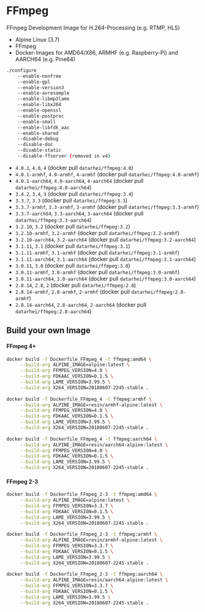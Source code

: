 # FFmpeg
FFmpeg Development Image for H.264-Processing (e.g. RTMP, HLS)

* Alpine Linux (3.7)
* FFmpeg
* Docker-Images for AMD64/X86, ARMHF (e.g. Raspberry-Pi) and AARCH64 (e.g. Pine64)

```sh
./configure
    --enable-nonfree
    --enable-gpl
    --enable-version3
    --enable-avresample
    --enable-libmp3lame
    --enable-libx264
    --enable-openssl
    --enable-postproc
    --enable-small
    --enable-libfdk_aac
    --enable-shared
    --disable-debug
    --disable-doc
    --disable-static
    --disable-ffserver (removed in v4)
```

* `4.0.1`, `4.0`, `4` (docker pull `datarhei/ffmpeg:4.0`)
* `4.0.1-armhf`, `4.0-armhf`, `4-armhf` (docker pull `datarhei/ffmpeg:4.0-armhf`)
* `4.0.1-aarch64`, `4.0-aarch64`, `4-aarch64` (docker pull `datarhei/ffmpeg:4.0-aarch64`)
* `3.4.2`, `3.4`, `3` (docker pull `datarhei/ffmpeg:3.4`)  
* `3.3.7`, `3.3` (docker pull `datarhei/ffmpeg:3.3`)
* `3.3.7-armhf`, `3.3-armhf`, `3-armhf` (docker pull `datarhei/ffmpeg:3.3-armhf`)
* `3.3.7-aarch64`, `3.3-aarch64`, `3-aarch64` (docker pull `datarhei/ffmpeg:3.3-aarch64`)
* `3.2.10`, `3.2` (docker pull `datarhei/ffmpeg:3.2`)
* `3.2.10-armhf`, `3.2-armhf` (docker pull `datarhei/ffmpeg:3.2-armhf`)
* `3.2.10-aarch64`, `3.2-aarch64` (docker pull `datarhei/ffmpeg:3.2-aarch64`)
* `3.1.11`, `3.1` (docker pull `datarhei/ffmpeg:3.1`)
* `3.1.11-armhf`, `3.1-armhf` (docker pull `datarhei/ffmpeg:3.1-armhf`)
* `3.1.11-aarch64`, `3.1-aarch64` (docker pull `datarhei/ffmpeg:3.1-aarch64`)
* `3.0.11`, `3.0` (docker pull `datarhei/ffmpeg:3.0`)
* `3.0.11-armhf`, `3.0-armhf` (docker pull `datarhei/ffmpeg:3.0-armhf`)
* `3.0.11-aarch64`, `3.0-aarch64` (docker pull `datarhei/ffmpeg:3.0-aarch64`)
* `2.8.14`, `2.8`, `2` (docker pull `datarhei/ffmpeg:2.8`)
* `2.8.14-armhf`, `2.8-armhf`, `2-armhf` (docker pull `datarhei/ffmpeg:2.8-armhf`) 
* `2.8.14-aarch64`, `2.8-aarch64`, `2-aarch64` (docker pull `datarhei/ffmpeg:2.8-aarch64`) 

## Build your own Image

#### FFmpeg 4+
```sh
docker build -f Dockerfile_FFmpeg_4 -t ffmpeg:amd64 \
     --build-arg ALPINE_IMAGE=alpine:latest \
     --build-arg FFMPEG_VERSION=4.0 \
     --build-arg FDKAAC_VERSION=0.1.5 \
     --build-arg LAME_VERSION=3.99.5 \
     --build-arg X264_VERSION=20180607-2245-stable .
             
docker build -f Dockerfile_FFmpeg_4 -t ffmpeg:armhf \
     --build-arg ALPINE_IMAGE=resin/armhf-alpine:latest \
     --build-arg FFMPEG_VERSION=4.0 \
     --build-arg FDKAAC_VERSION=0.1.5 \
     --build-arg LAME_VERSION=3.99.5 \
     --build-arg X264_VERSION=20180607-2245-stable .
             
docker build -f Dockerfile_FFmpeg_4 -t ffmpeg:aarch64 \
     --build-arg ALPINE_IMAGE=resin/aarch64-alpine:latest \
     --build-arg FFMPEG_VERSION=4.0 \
     --build-arg FDKAAC_VERSION=0.1.5 \
     --build-arg LAME_VERSION=3.99.5 \
     --build-arg X264_VERSION=20180607-2245-stable .
```

#### FFmpeg 2-3
```sh
docker build -f Dockerfile_FFmpeg_2-3 -t ffmpeg:amd64 \
     --build-arg ALPINE_IMAGE=alpine:latest \
     --build-arg FFMPEG_VERSION=3.3.7 \
     --build-arg FDKAAC_VERSION=0.1.5 \
     --build-arg LAME_VERSION=3.99.5 \
     --build-arg X264_VERSION=20180607-2245-stable .
             
docker build -f Dockerfile_FFmpeg_2-3 -t ffmpeg:armhf \
     --build-arg ALPINE_IMAGE=resin/armhf-alpine:latest \
     --build-arg FFMPEG_VERSION=3.3.7 \
     --build-arg FDKAAC_VERSION=0.1.5 \
     --build-arg LAME_VERSION=3.99.5 \
     --build-arg X264_VERSION=20180607-2245-stable .
             
docker build -f Dockerfile_FFmpeg_2-3 -t ffmpeg:aarch64 \
     --build-arg ALPINE_IMAGE=resin/aarch64-alpine:latest \
     --build-arg FFMPEG_VERSION=3.3.7 \
     --build-arg FDKAAC_VERSION=0.1.5 \
     --build-arg LAME_VERSION=3.99.5 \
     --build-arg X264_VERSION=20180607-2245-stable .
```